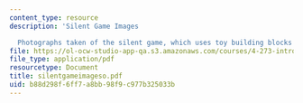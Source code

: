 ```yaml
---
content_type: resource
description: 'Silent Game Images

  Photographs taken of the silent game, which uses toy building blocks'
file: https://ol-ocw-studio-app-qa.s3.amazonaws.com/courses/4-273-introduction-to-design-inquiry-fall-2001/b88d298f6ff7a8bb98f9c977b325033b_silentgameimageso.pdf
file_type: application/pdf
resourcetype: Document
title: silentgameimageso.pdf
uid: b88d298f-6ff7-a8bb-98f9-c977b325033b
---
```

